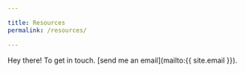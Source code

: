```yaml
---

title: Resources
permalink: /resources/

---
```


Hey there! To get in touch. [send me an email](mailto:{{ site.email }}).